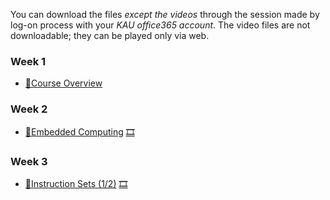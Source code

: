 You can download the files *except the videos* through the session made by log-on process with your *KAU office365 account*. The video files are not downloadable; they can be played only via web.

### Week 1
  * [📝Course Overview](https://kau365-my.sharepoint.com/:p:/g/personal/taehwan_kim_kau_ac_kr/EShjVTFUdDlGohdlxXR0OjYBPbICzhMZLjdYuoFVlWrbMA?e=Lut1ol)

### Week 2
  * [📝Embedded Computing](https://kau365-my.sharepoint.com/:b:/g/personal/taehwan_kim_kau_ac_kr/Efj6D9Gzjh9Fg3ugOnaRPvYBB4VfW3rFSHzaMIuSINmdmA?e=wnBfNK) [🎞](https://youtu.be/ZDY-N8wqBGE)

### Week 3
  * [📝Instruction Sets (1/2)](https://kau365-my.sharepoint.com/:b:/g/personal/taehwan_kim_kau_ac_kr/EVDbFvSmKnFLk0waTbfg1BABjrETMqYsjdrS4tcrm7DV8g?e=4hbKCt) [🎞](https://youtu.be/JFBT7cxq1P0)

<!--
### Week 4
  * [🧪Setup](https://kau365-my.sharepoint.com/:p:/g/personal/taehwan_kim_kau_ac_kr/EXM8IOG_659GnYB6i6-elBkBtmGC2OoQQtuR2gOxa_RhDQ?e=g49iuF)
    * [SD Card Image](https://kau365-my.sharepoint.com/:u:/g/personal/taehwan_kim_kau_ac_kr/EQic1LSGiI5CjQcNH-jI1mcBKZjq_cHzGx2dndspfKMuEQ?e=9XWBk3)
    * [Win32 Disk Imager](https://sourceforge.net/projects/win32diskimager)
    * [Quartus Prime Lite (optional)](https://fpgasoftware.intel.com/18.1/?edition=lite)
    * [Putty](https://www.putty.org )
    * [DE1-SoC Board Manual](https://www.terasic.com.tw/cgi-bin/page/archive.pl?Language=English&CategoryNo=167&No=836&PartNo=1)
  * [👨‍🏫In-Class](https://kau365-my.sharepoint.com/:p:/g/personal/taehwan_kim_kau_ac_kr/EVRAKHyKetRFpJG0DvftteMBvCjmtuFHicOtp0T1kp6V-Q?e=BxGLcr)

### Week 5
  * [📝Instruction Sets (2/2)](https://kau365-my.sharepoint.com/:b:/g/personal/taehwan_kim_kau_ac_kr/EeEOnGo9uBJJqxaeKoAYd9sBziiGIFZB11xf7qyAM2qM8g?e=rAA3HS) [🎞](https://youtu.be/MCvb9-w8GMM)
  * [👨‍🏫In-Class](https://kau365-my.sharepoint.com/:p:/g/personal/taehwan_kim_kau_ac_kr/ERXgwFoYcztOhbUBWwr57O8BakX9Gts2B9zBom1fGFFiYg?e=mo68aR)

### Week 6
  * [🧪ARM Assembly](https://kau365-my.sharepoint.com/:p:/g/personal/taehwan_kim_kau_ac_kr/Ec_pai9btORCpjXz_kPkSgUBVKPsxku-NrVXdYPgArVZCw?e=hjQdtX)
    * [Introduction to the ARM Processor Using ARM toolchain](https://kau365-my.sharepoint.com/:b:/g/personal/taehwan_kim_kau_ac_kr/EQvDtrQEKttDiUyyDqvfsVsBAYxlaAUWPWeXKIzm-S81UQ?e=sMk7hu)
  * [👨‍🏫In-Class](https://kau365-my.sharepoint.com/:p:/g/personal/taehwan_kim_kau_ac_kr/EVJ3ZQIs3y1PktFNpnXufocBEQTCvwbx1CC7vTEXD3Bhng?e=miCKUv)

### Week 7
  * [📝CPUs](https://kau365-my.sharepoint.com/:b:/g/personal/taehwan_kim_kau_ac_kr/Ee5EeA8TSKNPj7bCyX6ZAgsB6mMFf8Daqn4zu_PgTBcIcQ?e=BJkNon) [🎞](https://youtu.be/7MU3a7IVePE)
  * [👨‍🏫In-Class](https://kau365-my.sharepoint.com/:p:/g/personal/taehwan_kim_kau_ac_kr/ESGBEJnuzZtHsrbrDM4rX0sBy6A8qBfVoJCvxADptVYV1Q?e=OTRS5T)
 
### Week 8
  * [🧪Lab3. Memory-Mapped IO](https://kau365-my.sharepoint.com/:p:/g/personal/taehwan_kim_kau_ac_kr/EXjRPmQ-L11Pk0C4-B1E_D0B0PSDoGmXkJtdCbK3JADEaA?e=Bbzod7) [🎞](https://youtu.be/7wIsj4VPMLw)
    * [address_map_arm.h](https://kau365-my.sharepoint.com/:u:/g/personal/taehwan_kim_kau_ac_kr/EencOzoTed5Hp7GGM6yxE4sBzdoPl-wNOA3BPY42L0HVbA?e=qsqynB)
  * [👨‍🏫In-Class](https://kau365-my.sharepoint.com/:p:/g/personal/taehwan_kim_kau_ac_kr/EeQYHQXEapBJmWpDC3jqgjQB2NSvbIHQp3KUCDmCIEba5w?e=lVBxv8)

### Week 9
  * [📝Computing Platforms](https://kau365-my.sharepoint.com/:b:/g/personal/taehwan_kim_kau_ac_kr/EZDFLrMrTwlLmm9aRUpqI9MBCTvVlo2V3eBTlJfhmVz-JA?e=0V3WUd) [🎞](https://youtu.be/OxmvfApox7w)
  * [👨‍🏫In-Class](https://kau365-my.sharepoint.com/:p:/g/personal/taehwan_kim_kau_ac_kr/EfVDjZHZhG1BjsE0gqN172kBqNhIzCvHgbJUUq4ipLf8zQ?e=k4HY6p)

### Week 10
  * [📝Program Design and Analysis](https://kau365-my.sharepoint.com/:b:/g/personal/taehwan_kim_kau_ac_kr/EZTs4MjeObZJv27Es-79e6gBWigOVm-xThYVDg6YAC04Uw?e=1k2qwU) [🎞](https://youtu.be/894tqO91ZJo)
  * [👨‍🏫In-Class](https://kau365-my.sharepoint.com/:p:/g/personal/taehwan_kim_kau_ac_kr/EWJTHuZSQm5CltQnlSboh4QBIURvLqPFIvxTnVF7SNVj6g?e=zWBrUU)

### Week 11
  * [🧪Lab4. Device Driver](https://kau365-my.sharepoint.com/:p:/g/personal/taehwan_kim_kau_ac_kr/EWyYSBkYu7BGjotpPGdiBXgBb4l_nYALpvDWhukmoskwSg?e=6QYJB4) [🎞](https://youtu.be/7YmU7R0ytVc)
    * [interrupt_ID.h](https://kau365-my.sharepoint.com/:u:/g/personal/taehwan_kim_kau_ac_kr/ETS0-CfZE79CmaqP9w1btu8B9Cejy6UbfLeLBHFxG6TLxw?e=rL4uAh)
  * [👨‍🏫In-Class](https://kau365-my.sharepoint.com/:p:/g/personal/taehwan_kim_kau_ac_kr/EeyheZHjIgBMnq39vJZ7FfQB6NKLWYTtNU9uYoVeOwe9cA?e=VbvrG0)

### Week 12
  * [📝Processes and Operating Systems](https://kau365-my.sharepoint.com/:b:/g/personal/taehwan_kim_kau_ac_kr/EV8_JIFN_X9HpuENoAvN9GgBDh6DSf-VGFnAEdG0VFjV7w?e=1de1g6) [🎞](https://youtu.be/-ywJL582dbc)
  * [👨‍🏫In-Class](https://kau365-my.sharepoint.com/:p:/g/personal/taehwan_kim_kau_ac_kr/ERVn6eWvdE5FuUu1BKAGa_EBkkT0H6tbe3aodBdUjVPLpQ?e=oCd4rP)

### Week 13
  * [🧪Lab5. Accelerator](https://kau365-my.sharepoint.com/:p:/g/personal/taehwan_kim_kau_ac_kr/Ea3IaqrAS_dBrSpqpy3eD2IBBWDXeVMv0RMhYwqqbMzfyA?e=xzUsZV) [🎞](https://youtu.be/vqxrBQjbU4c)
    * Sample Systems for DE1-SoC Board
      * [Base System](https://kau365-my.sharepoint.com/:u:/g/personal/taehwan_kim_kau_ac_kr/EUrJo8pj7AZPldkOo47zXxcBwGbt995VlfcF4SGiSzwwwA?e=gg1KZ5)
      * [Example System (with custom PIO)](https://kau365-my.sharepoint.com/:u:/g/personal/taehwan_kim_kau_ac_kr/EecmrwNLSkFNiWrBrlw48zwBVD6SKHrYadtZJc-MqzaO9g?e=qthRiO)
      * [Example System (with XNORpopcount)](https://kau365-my.sharepoint.com/:u:/g/personal/taehwan_kim_kau_ac_kr/EWEsk0HcF65Pu7pnAhjZsuMBhldVN1Uy2ari-fgvf5Rn5A?e=9OxwEH)
    * References
      * [Avalon Interface](https://kau365-my.sharepoint.com/:b:/g/personal/taehwan_kim_kau_ac_kr/EbdixXzjZThClQmrchE9fkkBK4NsqoFbMTriZqCGYKJ95A?e=fpJwSA)
      * [Verilog HDL for Circuit Synthesis (1/2)](https://youtu.be/egp8SYCLV5w)
      * [Verilog HDL for Circuit Synthesis (2/2)](https://youtu.be/zqMoHaf6--U)
  * [👨‍🏫In-Class](https://kau365-my.sharepoint.com/:p:/g/personal/taehwan_kim_kau_ac_kr/ERygNiC4QdFIkiroNqTdd54BQQzn_8CJdAkJPkcrs8FQhg?e=k17TMD)

### Week 14
  * [📝Embedded Multiprocessors](https://kau365-my.sharepoint.com/:p:/g/personal/taehwan_kim_kau_ac_kr/EQQ7ckNJy41Hslf48a01A-YB09DJw14HNYbcD0KSKbTtag?e=NN0SwD) [🎞](https://youtu.be/pOxUW3SMtT0)
  * 👨‍🏫In-Class: [📝Interconnect](https://kau365-my.sharepoint.com/:p:/g/personal/taehwan_kim_kau_ac_kr/ES8cnQnge-hMrdu_ESmDX9sB2Uo44Ho2I0dJ34nTJpVrvw?e=jXLlBJ)
  
### Week 15 (Complimentary)
### Week 16
  * Final Exam
-->
